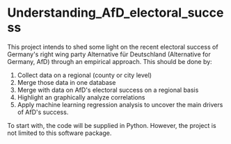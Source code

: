 # Understanding_AfD_electoral_success
This project intends to shed some light on the recent electoral success of Germany's right wing party Alternative für Deutschland 
(Alternative for Germany, AfD) through an empirical approach. This should be done by:
1. Collect data on a regional (county or city level) 
2. Merge those data in one database
3. Merge with data on AfD's electoral success on a regional basis
4. Highlight an graphically analyze correlations 
5. Apply machine learning regression analysis to uncover the main drivers of AfD's success.

To start with, the code will be supplied in Python. However, the project is not limited to this software package. 
